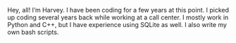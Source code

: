 Hey, all! I’m Harvey.
I have been coding for a few years at this point. I picked up coding several years back while working at a call center. 
I mostly work in Python and C++, but I have experience using SQLite as well. I also write my own bash scripts.
